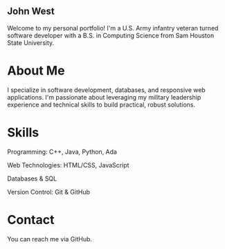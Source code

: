 ## John West

Welcome to my personal portfolio! I'm a U.S. Army infantry veteran turned software developer with a B.S. in Computing Science from Sam Houston State University.

# About Me
I specialize in software development, databases, and responsive web applications. I'm passionate about leveraging my military leadership experience and technical skills to build practical, robust solutions.

# Skills
Programming: C++, Java, Python, Ada

Web Technologies: HTML/CSS, JavaScript

Databases & SQL

Version Control: Git & GitHub

# Contact
You can reach me via GitHub.

